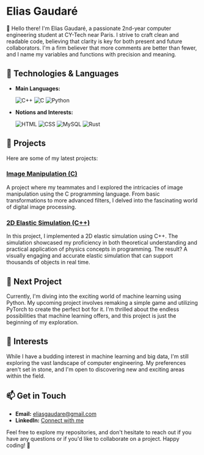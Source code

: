 # Elias Gaudaré

👋 Hello there! I'm Elias Gaudaré, a passionate 2nd-year computer engineering student at CY-Tech near Paris. I strive to craft clean and readable code, believing that clarity is key for both present and future collaborators. I'm a firm believer that more comments are better than fewer, and I name my variables and functions with precision and meaning.

## 🔧 Technologies & Languages
- **Main Languages:**

  ![C++](https://img.shields.io/badge/C++-00599C?style=for-the-badge&logo=cplusplus&logoColor=white)
  ![C](https://img.shields.io/badge/C-00599C?style=for-the-badge&logo=c&logoColor=white)
  ![Python](https://img.shields.io/badge/Python-3776AB?style=for-the-badge&logo=python&logoColor=white)
- **Notions and Interests:** 

  ![HTML](https://img.shields.io/badge/HTML-E34F26?style=for-the-badge&logo=html5&logoColor=white)
  ![CSS](https://img.shields.io/badge/CSS-1572B6?style=for-the-badge&logo=css3&logoColor=white)
  ![MySQL](https://img.shields.io/badge/MySQL-4479A1?style=for-the-badge&logo=mysql&logoColor=white)
  ![Rust](https://img.shields.io/badge/Rust-000000?style=for-the-badge&logo=rust&logoColor=white)

## 🚀 Projects
Here are some of my latest projects:

### [Image Manipulation (C)](https://github.com/DonatienLinossier/TraitementImageC)
A project where my teammates and I explored the intricacies of image manipulation using the C programming language. From basic transformations to more advanced filters, I delved into the fascinating world of digital image processing.

### [2D Elastic Simulation (C++)](https://github.com/Eliasgdr/Simulation2D)
In this project, I implemented a 2D elastic simulation using C++. The simulation showcased my proficiency in both theoretical understanding and practical application of physics concepts in programming. The result? A visually engaging and accurate elastic simulation that can support thousands of objects in real time.

## 🌱 Next Project
Currently, I'm diving into the exciting world of machine learning using Python. My upcoming project involves remaking a simple game and utilizing PyTorch to create the perfect bot for it. I'm thrilled about the endless possibilities that machine learning offers, and this project is just the beginning of my exploration.

## 🤔 Interests
While I have a budding interest in machine learning and big data, I'm still exploring the vast landscape of computer engineering. My preferences aren't set in stone, and I'm open to discovering new and exciting areas within the field.

## 📫 Get in Touch
- **Email:** eliasgaudare@gmail.com
- **LinkedIn:** [Connect with me](https://www.linkedin.com/in/elias-gaudaré-aa2597294/)

Feel free to explore my repositories, and don't hesitate to reach out if you have any questions or if you'd like to collaborate on a project. Happy coding! 🚀
